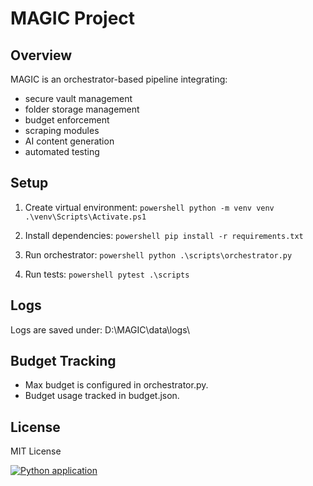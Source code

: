 ﻿# MAGIC Project

## Overview

MAGIC is an orchestrator-based pipeline integrating:
- secure vault management
- folder storage management
- budget enforcement
- scraping modules
- AI content generation
- automated testing

## Setup

1. Create virtual environment:
    `powershell
    python -m venv venv
    .\venv\Scripts\Activate.ps1
    `

2. Install dependencies:
    `powershell
    pip install -r requirements.txt
    `

3. Run orchestrator:
    `powershell
    python .\scripts\orchestrator.py
    `

4. Run tests:
    `powershell
    pytest .\scripts
    `

## Logs

Logs are saved under:
D:\MAGIC\data\logs\

## Budget Tracking

- Max budget is configured in orchestrator.py.
- Budget usage tracked in budget.json.

## License

MIT License

[![Python application](https://github.com/Diksha090587/Magic/actions/workflows/python-app.yml/badge.svg)](https://github.com/Diksha090587/Magic/actions/workflows/python-app.yml)

